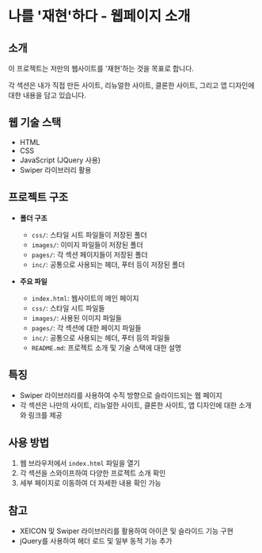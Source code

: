 # 나를 '재현'하다 - 웹페이지 소개

## 소개

이 프로젝트는 저만의 웹사이트를 '재현'하는 것을 목표로 합니다.

각 섹션은 내가 직접 만든 사이트, 리뉴얼한 사이트, 클론한 사이트, 그리고 앱 디자인에 대한 내용을 담고 있습니다.

## 웹 기술 스택

- HTML
- CSS
- JavaScript (JQuery 사용)
- Swiper 라이브러리 활용

## 프로젝트 구조

- **폴더 구조**

  - `css/`: 스타일 시트 파일들이 저장된 폴더
  - `images/`: 이미지 파일들이 저장된 폴더
  - `pages/`: 각 섹션 페이지들이 저장된 폴더
  - `inc/`: 공통으로 사용되는 헤더, 푸터 등이 저장된 폴더

- **주요 파일**
  - `index.html`: 웹사이트의 메인 페이지
  - `css/`: 스타일 시트 파일들
  - `images/`: 사용된 이미지 파일들
  - `pages/`: 각 섹션에 대한 페이지 파일들
  - `inc/`: 공통으로 사용되는 헤더, 푸터 등의 파일들
  - `README.md`: 프로젝트 소개 및 기술 스택에 대한 설명

## 특징

- Swiper 라이브러리를 사용하여 수직 방향으로 슬라이드되는 웹 페이지
- 각 섹션은 나만의 사이트, 리뉴얼한 사이트, 클론한 사이트, 앱 디자인에 대한 소개와 링크를 제공

## 사용 방법

1. 웹 브라우저에서 `index.html` 파일을 열기
2. 각 섹션을 스와이프하여 다양한 프로젝트 소개 확인
3. 세부 페이지로 이동하여 더 자세한 내용 확인 가능

## 참고

- XEICON 및 Swiper 라이브러리를 활용하여 아이콘 및 슬라이드 기능 구현
- jQuery를 사용하여 헤더 로드 및 일부 동적 기능 추가
